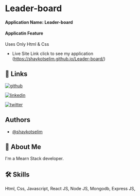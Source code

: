 # Leader-board

#### Application Name: Leader-board









#### Applicatin Feature
Uses Only Html & Css

- Live Site Link click to see my application 
(https://shaykotselim.github.io/Leader-board/)
## 🔗 Links
[![github](https://img.shields.io/badge/my_Github_profile-000?style=for-the-badge&logo=ko-fi&logoColor=white)](https://github.com/shaykotselim)

[![linkedin](https://img.shields.io/badge/linkedin-0A66C2?style=for-the-badge&logo=linkedin&logoColor=white)](https://www.linkedin.com/in/shaykotselim/)

[![twitter](https://img.shields.io/badge/twitter-1DA1F2?style=for-the-badge&logo=twitter&logoColor=white)](https://twitter.com/shaykotselim)



## Authors

- [@shaykotselim](https://github.com/shaykotselim)


## 🚀 About Me
I'm a Mearn Stack developer.


## 🛠 Skills
Html, Css, Javascript, React JS, Node JS, Mongodb, Express JS,

